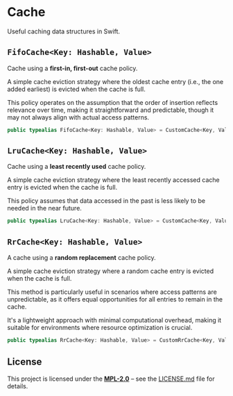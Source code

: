 # Cache

Useful caching data structures in Swift.

## `FifoCache<Key: Hashable, Value>`

Cache using a **first-in, first-out** cache policy.

A simple cache eviction strategy where the oldest cache entry
(i.e., the one added earliest) is evicted when the cache is full.

This policy operates on the assumption that the order of insertion
reflects relevance over time, making it straightforward and predictable,
though it may not always align with actual access patterns.

```swift
public typealias FifoCache<Key: Hashable, Value> = CustomCache<Key, Value, CustomFifoPolicy<UInt64>>
```

## `LruCache<Key: Hashable, Value>`

Cache using a **least recently used** cache policy.

A simple cache eviction strategy
where the least recently accessed cache entry is evicted when the cache is full.

This policy assumes that data accessed in the past is less likely to be needed in the near future.

```swift
public typealias LruCache<Key: Hashable, Value> = CustomCache<Key, Value, CustomLruPolicy<UInt64>>
```

## `RrCache<Key: Hashable, Value>`

A cache using a **random replacement** cache policy.

A simple cache eviction strategy
where a random cache entry is evicted when the cache is full.

This method is particularly useful in scenarios where access patterns are unpredictable,
as it offers equal opportunities for all entries to remain in the cache.

It's a lightweight approach with minimal computational overhead, making it suitable for environments where resource optimization is crucial.

```swift
public typealias RrCache<Key: Hashable, Value> = CustomRrCache<Key, Value, UInt64, SystemRandomNumberGenerator>
```

## License

This project is licensed under the [**MPL-2.0**](https://www.tldrlegal.com/l/mpl-2.0) – see the [LICENSE.md](LICENSE.md) file for details.
